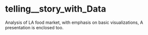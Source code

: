 # telling__story_with_Data
Analysis of LA food market, with emphasis on basic visualizations, A presentation is enclosed too.
